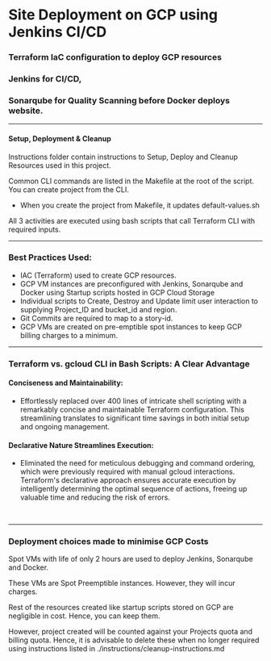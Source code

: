 # Site Deployment on GCP using Jenkins CI/CD

### Terraform IaC configuration to deploy GCP resources

### Jenkins for CI/CD,

### Sonarqube for Quality Scanning before Docker deploys website.

---

#### Setup, Deployment & Cleanup

Instructions folder contain instructions to Setup, Deploy and Cleanup Resources used in this project.

Common CLI commands are listed in the Makefile at the root of the script. You can create project from the CLI.

- When you create the project from Makefile, it updates default-values.sh

All 3 activities are executed using bash scripts that call Terraform CLI with required inputs.

---

### Best Practices Used:

- IAC (Terraform) used to create GCP resources.
- GCP VM instances are preconfigured with Jenkins, Sonarqube and Docker using Startup scripts hosted in GCP Cloud Storage
- Individual scripts to Create, Destroy and Update limit user interaction to supplying Project_ID and bucket_id and region.
- Git Commits are required to map to a story-id.
- GCP VMs are created on pre-emptible spot instances to keep GCP billing charges to a minimum.

---

### Terraform vs. gcloud CLI in Bash Scripts: A Clear Advantage

#### Conciseness and Maintainability:

- Effortlessly replaced over 400 lines of intricate shell scripting with a remarkably concise and maintainable Terraform configuration. This streamlining translates to significant time savings in both initial setup and ongoing management.

#### Declarative Nature Streamlines Execution:

 - Eliminated the need for meticulous debugging and command ordering, which were previously required with manual gcloud interactions. Terraform's declarative approach ensures accurate execution by intelligently determining the optimal sequence of actions, freeing up valuable time and reducing the risk of errors.

<br>

---

### Deployment choices made to minimise GCP Costs

Spot VMs with life of only 2 hours are used to deploy Jenkins, Sonarqube and Docker.

These VMs are Spot Preemptible instances. However, they will incur charges.

Rest of the resources created like startup scripts stored on GCP are negligible in cost. Hence, you can keep them.

However, project created will be counted against your Projects quota and billing quota.
Hence, it is advisable to delete these when no longer required using instructions listed in ./instructions/cleanup-instructions.md
